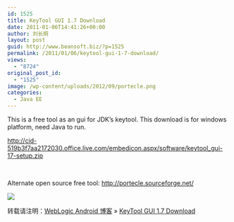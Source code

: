 ```yaml
---
id: 1525
title: KeyTool GUI 1.7 Download
date: 2011-01-06T14:41:26+00:00
author: 刘长炯
layout: post
guid: http://www.beansoft.biz/?p=1525
permalink: /2011/01/06/keytool-gui-1-7-download/
views:
  - "8724"
original_post_id:
  - "1525"
image: /wp-content/uploads/2012/09/portecle.png
categories:
  - Java EE
---
```

This is a free tool as an gui for JDK&#8217;s keytool. This download is for windows platform, need Java to run.

<http://cid-519b3f7aa2172030.office.live.com/embedicon.aspx/software/keytool_gui-17-setup.zip>

&#160;

Alternate open source free tool: <http://portecle.sourceforge.net/>

![](http://portecle.sourceforge.net/images/portecle.png)

转载请注明：[WebLogic Android 博客](http://www.beansoft.biz) &raquo; [KeyTool GUI 1.7 Download](http://www.beansoft.biz/2011/01/06/keytool-gui-1-7-download/)